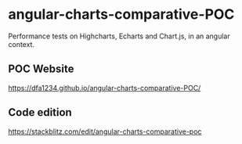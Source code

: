 #  angular-charts-comparative-POC

Performance tests on Highcharts, Echarts and Chart.js, in an angular context.

## POC Website
https://dfa1234.github.io/angular-charts-comparative-POC/

## Code edition
https://stackblitz.com/edit/angular-charts-comparative-poc


